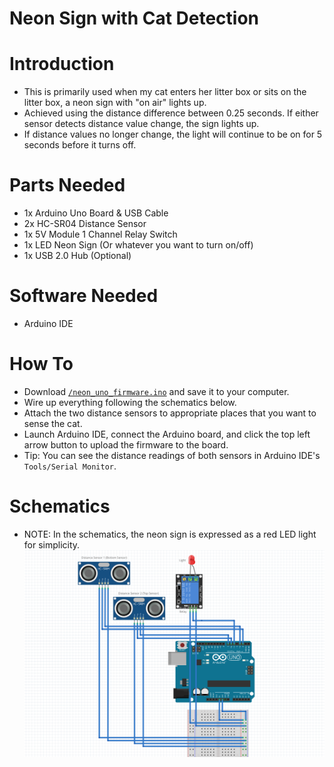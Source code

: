 # Neon Sign with Cat Detection

# Introduction
* This is primarily used when my cat enters her litter box or sits on the litter box, a neon sign with "on air" lights up.
* Achieved using the distance difference between 0.25 seconds. If either sensor detects distance value change, the sign lights up.
* If distance values no longer change, the light will continue to be on for 5 seconds before it turns off.

# Parts Needed
* 1x Arduino Uno Board & USB Cable
* 2x HC-SR04 Distance Sensor
* 1x 5V Module 1 Channel Relay Switch
* 1x LED Neon Sign (Or whatever you want to turn on/off)
* 1x USB 2.0 Hub (Optional)

# Software Needed
* Arduino IDE

# How To
* Download [`/neon_uno_firmware.ino`](https://github.com/wu-hongjun/litterbox_neon/blob/main/neon_uno_firmware/neon_uno_firmware.ino) and save it to your computer.
* Wire up everything following the schematics below.
* Attach the two distance sensors to appropriate places that you want to sense the cat.
* Launch Arduino IDE, connect the Arduino board, and click the top left arrow button to upload the firmware to the board.
* Tip: You can see the distance readings of both sensors in Arduino IDE's `Tools/Serial Monitor`. 

# Schematics
* NOTE: In the schematics, the neon sign is expressed as a red LED light for simplicity.
![Schematics](https://github.com/wu-hongjun/litterbox_neon/blob/main/img/Schematics.png)

